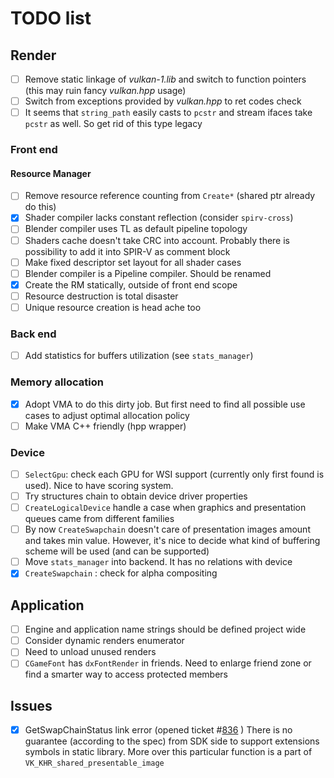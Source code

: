 # TODO list

## Render

- [ ] Remove static linkage of *vulkan-1.lib* and switch to function pointers (this may ruin fancy *vulkan.hpp* usage)
- [ ] Switch from exceptions provided by *vulkan.hpp* to ret codes check
- [ ] It seems that `string_path` easily casts to `pcstr` and stream ifaces take `pcstr` as well. So get rid of this type legacy

### Front end

#### Resource Manager

- [ ] Remove resource reference counting from `Create*` (shared ptr already do this)
- [x] Shader compiler lacks constant reflection (consider `spirv-cross`)
- [ ] Blender compiler uses TL as default pipeline topology
- [ ] Shaders cache doesn't take CRC into account. Probably there is possibility to add it into SPIR-V as comment block
- [ ] Make fixed descriptor set layout for all shader cases
- [ ] Blender compiler is a Pipeline compiler. Should be renamed
- [x] Create the RM statically, outside of front end scope
- [ ] Resource destruction is total disaster
- [ ] Unique resource creation is head ache too

### Back end

- [ ] Add statistics for buffers utilization (see ``stats_manager``)

### Memory allocation

- [x] Adopt VMA to do this dirty job. But first need to find all possible use cases to adjust optimal allocation policy
- [ ] Make VMA C++ friendly (hpp wrapper)

### Device

- [ ] ``SelectGpu``: check each GPU for WSI support (currently only first found is used). Nice to have scoring system.
- [ ] Try structures chain to obtain device driver properties
- [ ] ``CreateLogicalDevice`` handle a case when graphics and presentation queues came from different families
- [ ] By now ``CreateSwapchain`` doesn't care of presentation images amount and takes min value. However, it's nice to decide what kind of buffering scheme will be used (and can be supported)
- [ ] Move ``stats_manager`` into backend. It has no relations with device
- [x] ``CreateSwapchain`` : check for alpha compositing

## Application

- [ ] Engine and application name strings should be defined project wide
- [ ] Consider dynamic renders enumerator
- [ ] Need to unload unused renders
- [ ] `CGameFont` has `dxFontRender` in friends. Need to enlarge friend zone or find a smarter way to access protected members

## Issues

- [x] GetSwapChainStatus link error (opened ticket #[836](https://vulkan.lunarg.com/issue/view/5c53595f6631513491ccd8f3) )
  There is no guarantee (according to the spec) from SDK side to support extensions symbols in static library. More over this particular function is a part of `VK_KHR_shared_presentable_image`
